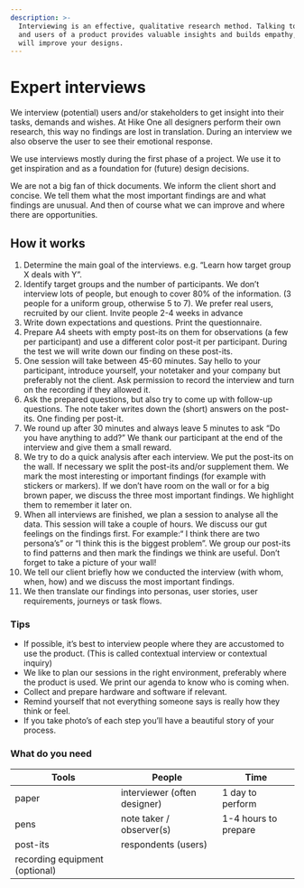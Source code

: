 ```yaml
---
description: >-
  Interviewing is an effective, qualitative research method. Talking to experts
  and users of a product provides valuable insights and builds empathy, which
  will improve your designs.
---
```


# Expert interviews

We interview (potential) users and/or stakeholders to get insight into their tasks, demands and wishes. At Hike One all designers perform their own research, this way no findings are lost in translation. During an interview we also observe the user to see their emotional response.

We use interviews mostly during the first phase of a project. We use it to get inspiration and as a foundation for (future) design decisions.

We are not a big fan of thick documents. We inform the client short and concise. We tell them what the most important findings are and what findings are unusual. And then of course what we can improve and where there are opportunities.

## How it works

1. Determine the main goal of the interviews. e.g. “Learn how target group X deals with Y”.
2. Identify target groups and the number of participants. We don’t interview lots of people, but enough to cover 80% of the information. (3 people for a uniform group, otherwise 5 to 7). We prefer real users, recruited by our client. Invite people 2-4 weeks in advance
3. Write down expectations and questions. Print the questionnaire.
4. Prepare A4 sheets with empty post-its on them for observations (a few per participant) and use a different color post-it per participant. During the test we will write down our finding on these post-its.&#x20;
5. One session will take between 45-60 minutes. Say hello to your participant, introduce yourself, your notetaker and your company but preferably not the client. Ask permission to record the interview and turn on the recording if they allowed it.
6. Ask the prepared questions, but also try to come up with follow-up questions. The note taker writes down the (short) answers on the post-its. One finding per post-it.
7. We round up after 30 minutes and always leave 5 minutes to ask “Do you have anything to add?” We thank our participant at the end of the interview and give them a small reward.
8. We try to do a quick analysis after each interview. We put the post-its on the wall. If necessary we split the post-its and/or supplement them. We mark the most interesting or important findings (for example with stickers or markers). If we don’t have room on the wall or for a big brown paper, we discuss the three most important findings. We highlight them to remember it later on.
9. When all interviews are finished, we plan a session to analyse all the data. This session will take a couple of hours. We discuss our gut feelings on the findings first. For example:“ I think there are two persona’s” or “I think this is the biggest problem”. We group our post-its to find patterns and then mark the findings we think are useful. Don’t forget to take a picture of your wall!
10. We tell our client briefly how we conducted the interview (with whom, when, how) and we discuss the most important findings.
11. We then translate our findings into personas, user stories, user requirements, journeys or task flows.

### Tips

* If possible, it’s best to interview people where they are accustomed to use the product. (This is called contextual interview or contextual inquiry)
* We like to plan our sessions in the right environment, preferably where the product is used. We print our agenda to know who is coming when.
* Collect and prepare hardware and software if relevant.
* Remind yourself that not everything someone says is really how they think or feel.
* If you take photo’s of each step you’ll have a beautiful story of your process.

### What do you need

| Tools                          | People                       | Time                 |
| ------------------------------ | ---------------------------- | -------------------- |
| paper                          | interviewer (often designer) | 1 day to perform     |
| pens                           | note taker / observer(s)     | 1-4 hours to prepare |
| post-its                       | respondents (users)          |                      |
| recording equipment (optional) |                              |                      |

